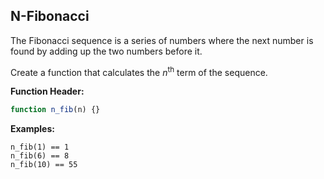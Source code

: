 ## N-Fibonacci
The Fibonacci sequence is a series of numbers where the next number is found by adding up the two numbers before it.

Create a function that calculates the _n_<sup>th</sup> term of the sequence.

**Function Header:**
```javascript
function n_fib(n) {}
```

**Examples:**
```
n_fib(1) == 1  
n_fib(6) == 8  
n_fib(10) == 55
```